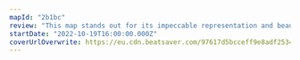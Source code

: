 ```yaml
---
mapId: "2b1bc"
review: "This map stands out for its impeccable representation and beautiful lights that really bring the song to life  and its extremely fun use of bombs, walls and chains!  The accessible lowers are very engaging and tons of fun as well!"
startDate: "2022-10-19T16:00:00.000Z"
coverUrlOverwrite: https://eu.cdn.beatsaver.com/97617d5bcceff9e8adf2534b9aa22eb7c1f45ef8.jpg
---
```

